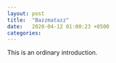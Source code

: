 ```yaml
---
layout: post
title:  "Bazzmatazz"
date:   2020-04-12 01:00:23 +0500
categories: 
---
```

This is an ordinary introduction.